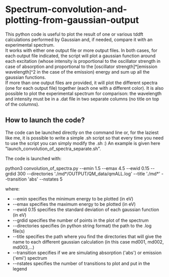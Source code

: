 # Spectrum-convolution-and-plotting-from-gaussian-output

This python code is useful to plot the result of one or various tddft calculations performed by Gaussian and, if needed, compare it with an experimental spectrum.  
It works with either one output file or more output files. In both cases, for each output file indicated, the script will plot a gaussian function around each excitation (whose intensity is proportional to the oscillator strength in case of absorption and proportional to the [oscillator strength]*[emission wavelength]^2 in the case of the emission) energy and sum up all the gaussian functions.  
If more than one output files are provided, it will plot the different spectra (one for each output file) together (each one with a different color).
It is also possible to plot the experimental spectrum for comparison: the wavelength and intensity must be in a .dat file in two separate columns (no title on top of the columns).

## How to launch the code?

The code can be launched directly on the command line or, for the laziest like me, it is possible to write a simple .sh script so that every time you need to use the script you can simply modify the .sh :) An example is given here "launch_convolution_of_spectra_separate.sh".  

The code is launched with:  

python3 convolution_of_spectra.py --emin 1.5 --emax 4.5 --ewid 0.15 --grdid 300 --directories './md*/OUTPUT/QM_data/qmALL.log' --title './md*' --transition 'abs' --nstates 5

where:
* --emin specifies the minimum energy to be plotted (in eV)
* --emax specifies the maximum energy to be plotted (in eV)
* --ewid 0.15 specifies the standard deviation of each gaussian function (in eV)
* --grdid specifies the number of points in the plot of the spectrum
* --directories specifies (in python string format) the path to the .log file(s)
* --title specifies the path where you find the directories that will give the name to each different gaussian calculation (in this case md001, md002, md003,...)
* --transition specifies if we are simulating absorption ('abs') or emission ('emi') spectrum
* --nstates specifies the number of transitions to plot and put in the legend
